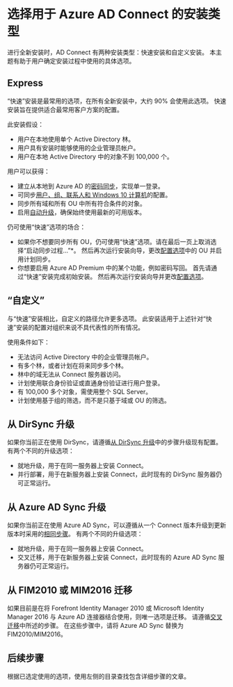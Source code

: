 <properties
    pageTitle="Azure AD Connect：选择安装类型 | Microsoft 文档"
    description="本主题逐步讲解如何选择 Azure AD Connect 使用的安装类型"
    services="active-directory"
    documentationcenter=""
    author="andkjell"
    manager="femila"
    editor=""
    translationtype="Human Translation" />
<tags
    ms.assetid=""
    ms.service="active-directory"
    ms.workload="identity"
    ms.tgt_pltfrm="na"
    ms.devlang="na"
    ms.topic="article"
    ms.date="02/08/2017"
    wacn.date="05/02/2017"
    ms.author="billmath"
    ms.sourcegitcommit="78da854d58905bc82228bcbff1de0fcfbc12d5ac"
    ms.openlocfilehash="ff78e3573b7c7e942ce14d551277d2bf9cb3a809"
    ms.lasthandoff="04/22/2017" />

# <a name="select-which-installation-type-to-use-for-azure-ad-connect"></a>选择用于 Azure AD Connect 的安装类型
进行全新安装时，AD Connect 有两种安装类型：快速安装和自定义安装。 本主题有助于用户确定安装过程中使用的具体选项。

## <a name="express"></a>Express
“快速”安装是最常用的选项，在所有全新安装中，大约 90% 会使用此选项。 快速安装旨在提供适合最常用客户方案的配置。

此安装假设：

- 用户在本地使用单个 Active Directory 林。
- 用户具有安装时能够使用的企业管理员帐户。
- 用户在本地 Active Directory 中的对象不到 100,000 个。

用户可以获得：

- 建立从本地到 Azure AD 的[密码同步](/documentation/articles/active-directory-aadconnectsync-implement-password-synchronization/)，实现单一登录。
- 可同步[用户、组、联系人和 Windows 10 计算机](/documentation/articles/active-directory-aadconnectsync-understanding-default-configuration/)的配置。
- 同步所有域和所有 OU 中所有符合条件的对象。
- 启用[自动升级](/documentation/articles/active-directory-aadconnect-feature-automatic-upgrade/)，确保始终使用最新的可用版本。

仍可使用“快速”选项的场合：

- 如果你不想要同步所有 OU，仍可使用“快速”选项。请在最后一页上取消选择“启动同步过程...”*。 然后再次运行安装向导，更改[配置选项](/documentation/articles/active-directory-aadconnectsync-installation-wizard/#customize-synchronization-options/)中的 OU 并启用计划同步。
- 你想要启用 Azure AD Premium 中的某个功能，例如密码写回。 首先请通过“快速”安装完成初始安装。 然后再次运行安装向导并更改[配置选项](/documentation/articles/active-directory-aadconnectsync-installation-wizard/#customize-synchronization-options/)。

## <a name="custom"></a>“自定义”
与“快速”安装相比，自定义的路径允许更多选项。 此安装适用于上述针对“快速”安装的配置对组织来说不具代表性的所有情况。

使用条件如下：

- 无法访问 Active Directory 中的企业管理员帐户。
- 有多个林，或者计划在将来同步多个林。
- 林中的域无法从 Connect 服务器访问。
- 计划使用联合身份验证或直通身份验证进行用户登录。
- 有 100,000 多个对象，需使用整个 SQL Server。
- 计划使用基于组的筛选，而不是只基于域或 OU 的筛选。

## <a name="upgrade-from-dirsync"></a>从 DirSync 升级
如果你当前正在使用 DirSync，请遵循[从 DirSync 升级](/documentation/articles/active-directory-aadconnect-dirsync-upgrade-get-started/)中的步骤升级现有配置。 有两个不同的升级选项：

- 就地升级，用于在同一服务器上安装 Connect。
- 并行部署，用于在新服务器上安装 Connect，此时现有的 DirSync 服务器仍可正常运行。

## <a name="upgrade-from-azure-ad-sync"></a>从 Azure AD Sync 升级
如果你当前正在使用 Azure AD Sync，可以遵循从一个 Connect 版本升级到更新版本时采用的[相同步骤](/documentation/articles/active-directory-aadconnect-upgrade-previous-version/)。 有两个不同的升级选项：

- 就地升级，用于在同一服务器上安装 Connect。
- 交叉迁移，用于在新服务器上安装 Connect，此时现有的 Azure AD Sync 服务器仍可正常运行。

## <a name="migrate-from-fim2010-or-mim2016"></a>从 FIM2010 或 MIM2016 迁移
如果目前是在将 Forefront Identity Manager 2010 或 Microsoft Identity Manager 2016 与 Azure AD 连接器结合使用，则唯一选项是迁移。 请遵循[交叉迁移](/documentation/articles/active-directory-aadconnect-upgrade-previous-version/#swing-migration/)中所述的步骤。 在这些步骤中，请将 Azure AD Sync 替换为 FIM2010/MIM2016。

## <a name="next-steps"></a>后续步骤
根据已选定使用的选项，使用左侧的目录查找包含详细步骤的文章。

<!---Update_Description: wording update -->